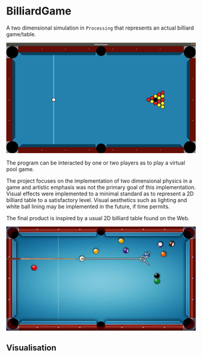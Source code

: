 # BilliardGame
A two dimensional simulation in `Processing` that represents an actual billiard game/table. 

![](images/initial_position.png)

The program can be interacted by one or two players as to play a virtual pool game. 

The project focuses on the implementation of two dimensional physics in a game and artistic emphasis was not the primary goal of this implementation. Visual effects were implemented to a minimal standard as to represent a 2D billiard table to a satisfactory level. Visual aesthetics such as lighting and white ball lining may be implemented in the future, if time permits.

The final product is inspired by a usual 2D billiard table found on the Web.

![](images/pool.jpg)

## Visualisation




